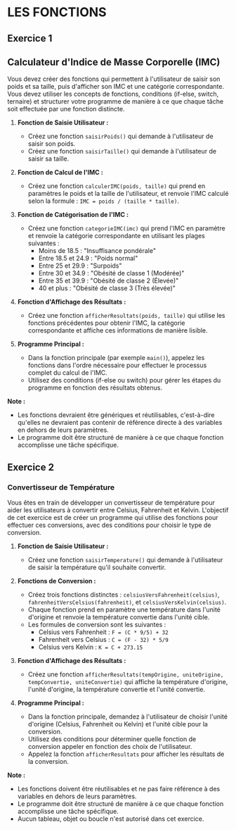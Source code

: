 # LES FONCTIONS

## Exercice 1

## Calculateur d'Indice de Masse Corporelle (IMC)

Vous devez créer des fonctions qui permettent à l'utilisateur de saisir son poids et sa taille, puis d'afficher son IMC et une catégorie correspondante. Vous devez utiliser les concepts de fonctions, conditions (if-else, switch, ternaire) et structurer votre programme de manière à ce que chaque tâche soit effectuée par une fonction distincte.

1. **Fonction de Saisie Utilisateur :**
    - Créez une fonction `saisirPoids()` qui demande à l'utilisateur de saisir son poids.
    - Créez une fonction `saisirTaille()` qui demande à l'utilisateur de saisir sa taille.

2. **Fonction de Calcul de l'IMC :**
    - Créez une fonction `calculerIMC(poids, taille)` qui prend en paramètres le poids et la taille de l'utilisateur, et renvoie l'IMC calculé selon la formule : `IMC = poids / (taille * taille)`.

3. **Fonction de Catégorisation de l'IMC :**
    - Créez une fonction `categorieIMC(imc)` qui prend l'IMC en paramètre et renvoie la catégorie correspondante en utilisant les plages suivantes :
        - Moins de 18.5 : "Insuffisance pondérale"
        - Entre 18.5 et 24.9 : "Poids normal"
        - Entre 25 et 29.9 : "Surpoids"
        - Entre 30 et 34.9 : "Obésité de classe 1 (Modérée)"
        - Entre 35 et 39.9 : "Obésité de classe 2 (Élevée)"
        - 40 et plus : "Obésité de classe 3 (Très élevée)"

4. **Fonction d'Affichage des Résultats :**
    - Créez une fonction `afficherResultats(poids, taille)` qui utilise les fonctions précédentes pour obtenir l'IMC, la catégorie correspondante et affiche ces informations de manière lisible.

5. **Programme Principal :**
    - Dans la fonction principale (par exemple `main()`), appelez les fonctions dans l'ordre nécessaire pour effectuer le processus complet du calcul de l'IMC.
    - Utilisez des conditions (if-else ou switch) pour gérer les étapes du programme en fonction des résultats obtenus.

**Note :**
- Les fonctions devraient être génériques et réutilisables, c'est-à-dire qu'elles ne devraient pas contenir de référence directe à des variables en dehors de leurs paramètres.
- Le programme doit être structuré de manière à ce que chaque fonction accomplisse une tâche spécifique.



## Exercice 2

### Convertisseur de Température

Vous êtes en train de développer un convertisseur de température pour aider les utilisateurs à convertir entre Celsius, Fahrenheit et Kelvin. L'objectif de cet exercice est de créer un programme qui utilise des fonctions pour effectuer ces conversions, avec des conditions pour choisir le type de conversion.

1. **Fonction de Saisie Utilisateur :**
    - Créez une fonction `saisirTemperature()` qui demande à l'utilisateur de saisir la température qu'il souhaite convertir.

2. **Fonctions de Conversion :**
    - Créez trois fonctions distinctes : `celsiusVersFahrenheit(celsius)`, `fahrenheitVersCelsius(fahrenheit)`, et `celsiusVersKelvin(celsius)`.
    - Chaque fonction prend en paramètre une température dans l'unité d'origine et renvoie la température convertie dans l'unité cible.
    - Les formules de conversion sont les suivantes :
        - Celsius vers Fahrenheit : `F = (C * 9/5) + 32`
        - Fahrenheit vers Celsius : `C = (F - 32) * 5/9`
        - Celsius vers Kelvin : `K = C + 273.15`

3. **Fonction d'Affichage des Résultats :**
    - Créez une fonction `afficherResultats(tempOrigine, uniteOrigine, tempConvertie, uniteConvertie)` qui affiche la température d'origine, l'unité d'origine, la température convertie et l'unité convertie.

4. **Programme Principal :**
    - Dans la fonction principale, demandez à l'utilisateur de choisir l'unité d'origine (Celsius, Fahrenheit ou Kelvin) et l'unité cible pour la conversion.
    - Utilisez des conditions pour déterminer quelle fonction de conversion appeler en fonction des choix de l'utilisateur.
    - Appelez la fonction `afficherResultats` pour afficher les résultats de la conversion.

**Note :**
- Les fonctions doivent être réutilisables et ne pas faire référence à des variables en dehors de leurs paramètres.
- Le programme doit être structuré de manière à ce que chaque fonction accomplisse une tâche spécifique.
- Aucun tableau, objet ou boucle n'est autorisé dans cet exercice.